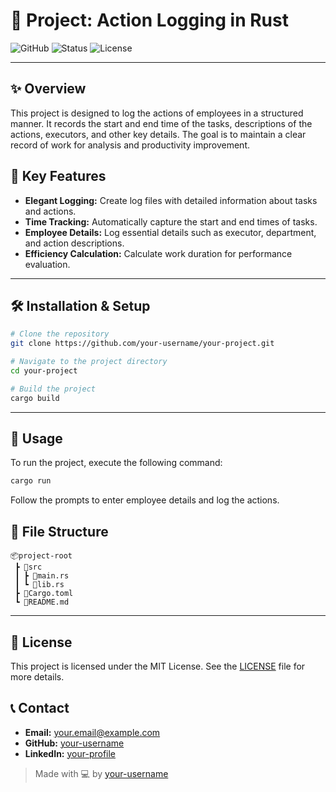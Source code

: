 
# 🚀 Project: Action Logging in Rust

![GitHub](https://img.shields.io/badge/version-1.0-blue?style=for-the-badge&logo=appveyor)
![Status](https://img.shields.io/badge/status-active-success?style=for-the-badge)
![License](https://img.shields.io/badge/license-MIT-green?style=for-the-badge)

---

## ✨ Overview

This project is designed to log the actions of employees in a structured manner. It records the start and end time of the tasks, descriptions of the actions, executors, and other key details. The goal is to maintain a clear record of work for analysis and productivity improvement.

## 🎨 Key Features

- **Elegant Logging:** Create log files with detailed information about tasks and actions.
- **Time Tracking:** Automatically capture the start and end times of tasks.
- **Employee Details:** Log essential details such as executor, department, and action descriptions.
- **Efficiency Calculation:** Calculate work duration for performance evaluation.

---

## 🛠️ Installation & Setup

```bash
# Clone the repository
git clone https://github.com/your-username/your-project.git

# Navigate to the project directory
cd your-project

# Build the project
cargo build
```

---

## 🚀 Usage

To run the project, execute the following command:

```bash
cargo run
```

Follow the prompts to enter employee details and log the actions.

## 📂 File Structure

```
📦project-root
 ┣ 📂src
 ┃ ┣ 📜main.rs
 ┃ ┗ 📜lib.rs
 ┣ 📜Cargo.toml
 ┗ 📜README.md
```

---

## 📝 License

This project is licensed under the MIT License. See the [LICENSE](LICENSE) file for more details.

## 📞 Contact

- **Email:** [your.email@example.com](mailto:your.email@example.com)
- **GitHub:** [your-username](https://github.com/your-username)
- **LinkedIn:** [your-profile](https://linkedin.com/in/your-profile)

> Made with 💻 by [your-username](https://github.com/your-username)

